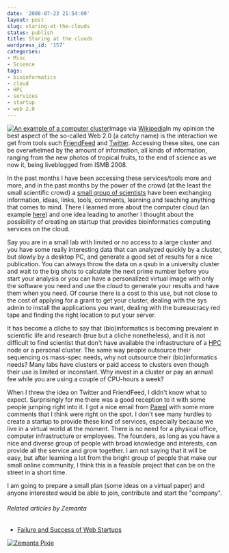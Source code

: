 ```yaml
---
date: '2008-07-23 21:54:00'
layout: post
slug: staring-at-the-clouds
status: publish
title: Staring at the clouds
wordpress_id: '157'
categories:
- Misc
- Science
tags:
- bioinformatics
- cloud
- HPC
- services
- startup
- web 2.0
---
```


[![An example of a computer cluster](http://upload.wikimedia.org/wikipedia/commons/thumb/3/3d/Us-nasa-columbia.jpg/202px-Us-nasa-columbia.jpg)](http://commons.wikipedia.org/wiki/Image:Us-nasa-columbia.jpg)Image via [Wikipedia](http://commons.wikipedia.org/wiki/Image:Us-nasa-columbia.jpg)In my opinion the best aspect of the so-called Web 2.0 (a catchy name) is the interaction we get from tools such [FriendFeed](http://friendfeed.com/) and [Twitter](http://www.twitter.com/). Accessing these sites, one can be overwhelmed by the amount of information, all kinds of information, ranging from the new photos of tropical fruits, to the end of science as we now it, being liveblogged from ISMB 2008.

In the past months I have been accessing these services/tools more and more, and in the past months by the power of the crowd (at the least the small scientific crowd) a [small group of scientists](http://friendfeed.com/rooms/the-life-scientists) have been exchanging information, ideas, links, tools, comments, learning and teaching anything that comes to mind. There I learned more about the computer cloud (an example [here](http://www.amazon.com/gp/browse.html?node=201590011)) and one idea leading to another I thought about the possibility of creating an startup that provides bioinformatics computing services on the cloud.

Say you are in a small lab with limited or no access to a large cluster and you have some really interesting data that can analyzed quickly by a cluster, but slowly by a desktop PC, and generate a good set of results for a nice publication. You can always throw the data on a qsub in a university cluster and wait to the big shots to calculate the next prime number before you start your analysis or you can have a personalized virtual image with only the software you need and use the cloud to generate your results and have them when you need. Of course there is a cost to this use, but not close to the cost of applying for a grant to get your cluster, dealing with the sys admin to install the applications you want, dealing with the bureaucracy red tape and finding the right location to put your server.

It has become a cliche to say that (bio)informatics is becoming prevalent in scientific life and research (true but a cliche nonetheless), and it is not difficult to find scientist that don't have available the infrastructure of a [HPC](http://en.wikipedia.org/wiki/High-performance_computing) node or a personal cluster. The same way people outsource their sequencing os mass-spec needs, why not outsource their (bio)informatics needs? Many labs have clusters or paid access to clusters even though their use is limited or inconstant. Why invest in a cluster or pay an annual fee while you are using a couple of CPU-hours a week? 

When I threw the idea on Twitter and FriendFeed, I didn't know what to expect. Surprisingly for me there was a good reception to it with some people jumping right into it. I got a nice email from [Pawel](http://freesci.wordpress.com/) with some more comments that I think were right on the spot. I don't see many hurdles to create a startup to provide these kind of services, especially because we live in a virtual world at the moment. There is no need for a physical office, computer infrastructure or employees. The founders, as long as you have a nice and diverse group of people with broad knowledge and interests, can provide all the service and grow together. I am not saying that it will be easy, but after learning a lot from the bright group of people that make our small online community, I think this is a feasible project that can be on the street in a short time. 

I am going to prepare a small plan (some ideas on a virtual paper) and anyone interested would be able to join, contribute and start the "company".

###### Related articles by Zemanta

  * [Failure and Success of Web Startups](http://yihongs-research.blogspot.com/2008/07/failure-and-success-of-web-startups.html)

[![Zemanta Pixie](http://img.zemanta.com/reblog_e.png?x-id=a6329016-177e-4379-a14d-591db006964d)](http://reblog.zemanta.com/zemified/a6329016-177e-4379-a14d-591db006964d/)
